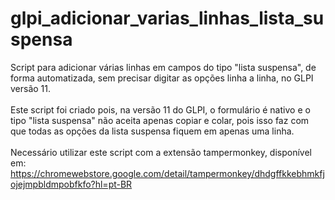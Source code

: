 # glpi_adicionar_varias_linhas_lista_suspensa
Script para adicionar várias linhas em campos do tipo "lista suspensa", de forma automatizada, sem precisar digitar as opções linha a linha, no GLPI versão 11.  
<br>
Este script foi criado pois, na versão 11 do GLPI, o formulário é nativo e o tipo "lista suspensa" não aceita apenas copiar e colar, pois isso faz com que todas as opções da lista suspensa fiquem em apenas uma linha.
<br><br>
Necessário utilizar este script com a extensão tampermonkey, disponível em: <a href='https://chromewebstore.google.com/detail/tampermonkey/dhdgffkkebhmkfjojejmpbldmpobfkfo?hl=pt-BR' target='_blank'> https://chromewebstore.google.com/detail/tampermonkey/dhdgffkkebhmkfjojejmpbldmpobfkfo?hl=pt-BR</a>
<br>

